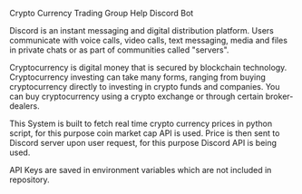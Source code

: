 Crypto Currency Trading Group Help Discord Bot

Discord is an instant messaging and digital distribution platform. Users communicate with voice calls, video calls, text messaging, media and files in private chats or as part of communities called "servers". 

Cryptocurrency is digital money that is secured by blockchain technology. Cryptocurrency investing can take many forms, ranging from buying cryptocurrency directly to investing in crypto funds and companies. You can buy cryptocurrency using a crypto exchange or through certain broker-dealers. 

This System is built to fetch real time crypto currency prices in python script, for this purpose coin market cap API is used. Price is then sent to Discord server upon user request, for this purpose Discord API is being used.

API Keys are saved in environment variables which are not included in repository.
